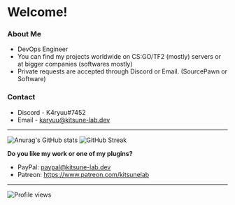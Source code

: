 # Welcome!

### About Me

* DevOps Engineer
* You can find my projects worldwide on CS:GO/TF2 (mostly) servers or at bigger companies (softwares mostly)
* Private requests are accepted through Discord or Email. (SourcePawn or Software)

### Contact

* Discord - K4ryuu#7452
* Email - karyuu@kitsune-lab.dev

---

![Anurag's GitHub stats](https://github-readme-stats.vercel.app/api?username=K4ryuu&show_icons=true&theme=radical) ![GitHub Streak](https://github-readme-streak-stats.herokuapp.com?user=K4ryuu&show_icons=true&theme=radical)

**Do you like my work or one of my plugins?**

* PayPal: paypal@kitsune-lab.dev
* Patreon: https://www.patreon.com/kitsunelab

---

![Profile views](https://gpvc.arturio.dev/K4ryuu)
